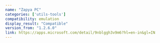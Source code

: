 ```yaml
---
name: "Zapya PC"
categories: ['utils-tools']
compatibility: emulation
display_result: "Compatible"
version_from: "1.2.6.0"
link: https://apps.microsoft.com/detail/9nblggh3v9m6?hl=en-in&gl=IN
---
```


